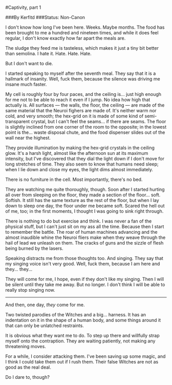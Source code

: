 #Captivity, part 1

###By  Kerfitd
###Status: Non-Canon

I don't know how long I've been here. Weeks. Maybe months. The food has been brought to me a hundred and nineteen times, and while it does feel regular, I don't know exactly how far apart the meals are.

The sludge they feed me is tasteless, which makes it just a tiny bit better than semolina. I hate it. Hate. Hate. Hate.

But I don't want to die.

I started speaking to myself after the seventh meal. They say that it is a hallmark of insanity. Well, fuck them, because the silence was driving me insane much faster.

My cell is roughly four by four paces, and the ceiling is... just high enough for me not to be able to reach it even if I jump. No idea how high that actually is. All surfaces — the walls, the floor, the ceiling — are made of the same material that the Neuroi fighers are made of. It's neither warm nor cold, and very smooth; the hex-grid on it is made of some kind of semi-transparent crystal, but I can't feel the seams... if there are seams. The floor is slightly inclined from one corner of the room to the opposite; in the lowest point is the... waste disposal chute, and the food dispenser slides out of the wall near the highest.

They provide illumination by making the hex-grid crystals in the ceiling glow. It's a harsh light, almost like the afternoon sun at its maximum intensity, but I've discovered that they dial the light down if I don't move for long stretches of time. They also seem to know that humans need sleep; when I lie down and close my eyes, the light dims almost immediately.

There is no furniture in the cell. Most importantly, there's no bed.

They are watching me quite thoroughly, though. Soon after I started hurting all over from sleeping on the floor, they made a section of the floor... soft. Softish. It still has the same texture as the rest of the floor, but when I lay down to sleep one day, the floor under me became soft. Scared the hell out of me, too; in the first moments, I thought I was going to sink right through.

There is nothing to do but exercise and think. I was never a fan of the physical stuff, but I can't just sit on my ass all the time. Because then I start to remember the battle. The roar of human machines advancing and the almost inaudible whine the Neuroi fliers make when they weave through the hail of lead we unleash on them. The cracks of guns and the sizzle of flesh being burned by the lasers.

Speaking distracts me from those thoughts too. And singing. They say that my singing voice isn't very good. Well, fuck them, because I am here and they... they...

They will come for me, I hope, even if they don't like my singing. Then I will be silent until they take me away. But no longer. I don't think I will be able to really stop singing now.

-----

And then, one day, *they* come for me.

Two twisted parodies of the Witches and a big... harness. It has an indentation on it in the shape of a human body, and some things around it that can only be unlatched restraints.

It is obvious what they want me to do. To step up there and willfully strap myself onto the contraption. They are waiting patiently, not making any threatening moves.

For a while, I consider attacking them. I've been saving up some magic, and I think I could take them out if I rush them. Their false Witches are not as good as the real deal.

Do I dare to, though?
